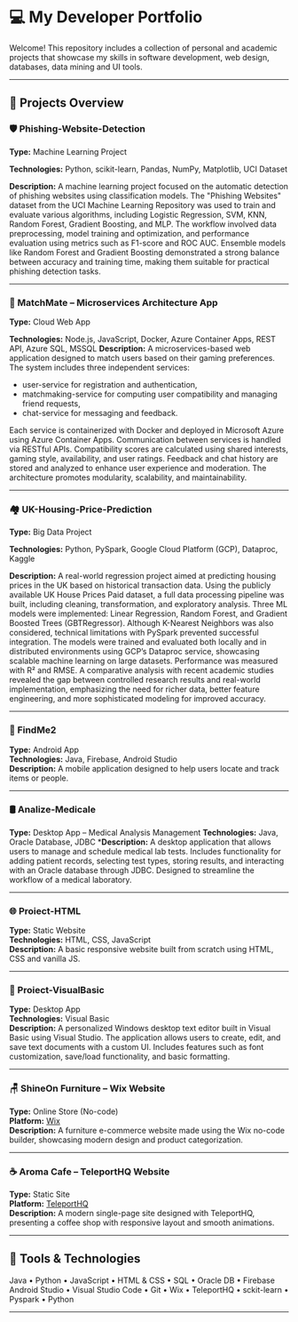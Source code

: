 # 💻 My Developer Portfolio

Welcome! This repository includes a collection of personal and academic projects that showcase my skills in software development, web design, databases, data mining and UI tools.

---


## 🚀 Projects Overview

### 🛡️ Phishing-Website-Detection
**Type:**  Machine Learning Project

**Technologies:**  Python, scikit-learn, Pandas, NumPy, Matplotlib, UCI Dataset

**Description:**  A machine learning project focused on the automatic detection of phishing websites using classification models. The "Phishing Websites" dataset from the UCI Machine Learning Repository was used to train and evaluate various algorithms, including Logistic Regression, SVM, KNN, Random Forest, Gradient Boosting, and MLP. The workflow involved data preprocessing, model training and optimization, and performance evaluation using metrics such as F1-score and ROC AUC. Ensemble models like Random Forest and Gradient Boosting demonstrated a strong balance between accuracy and training time, making them suitable for practical phishing detection tasks.

---

### 💬 MatchMate – Microservices Architecture App
**Type:** Cloud Web App

**Technologies:** Node.js, JavaScript, Docker, Azure Container Apps, REST API, Azure SQL, MSSQL
**Description:** A microservices-based web application designed to match users based on their gaming preferences. The system includes three independent services:

- user-service for registration and authentication,
- matchmaking-service for computing user compatibility and managing friend requests,
- chat-service for messaging and feedback.
  
Each service is containerized with Docker and deployed in Microsoft Azure using Azure Container Apps. Communication between services is handled via RESTful APIs. Compatibility scores are calculated using shared interests, gaming style, availability, and user ratings. Feedback and chat history are stored and analyzed to enhance user experience and moderation. The architecture promotes modularity, scalability, and maintainability.

---

### 🏘️ UK-Housing-Price-Prediction
**Type:** Big Data Project

**Technologies:** Python, PySpark, Google Cloud Platform (GCP), Dataproc, Kaggle

**Description:** A real-world regression project aimed at predicting housing prices in the UK based on historical transaction data. Using the publicly available UK House Prices Paid dataset, a full data processing pipeline was built, including cleaning, transformation, and exploratory analysis. Three ML models were implemented: Linear Regression, Random Forest, and Gradient Boosted Trees (GBTRegressor). Although K-Nearest Neighbors was also considered, technical limitations with PySpark prevented successful integration.
The models were trained and evaluated both locally and in distributed environments using GCP’s Dataproc service, showcasing scalable machine learning on large datasets. Performance was measured with R² and RMSE. A comparative analysis with recent academic studies revealed the gap between controlled research results and real-world implementation, emphasizing the need for richer data, better feature engineering, and more sophisticated modeling for improved accuracy.

---

### 📱 FindMe2
**Type:** Android App  
**Technologies:** Java, Firebase, Android Studio  
**Description:** A mobile application designed to help users locate and track items or people.

---

### 🛢️ Analize-Medicale
**Type:** Desktop App – Medical Analysis Management
**Technologies:** Java, Oracle Database, JDBC
***Description:** A desktop application that allows users to manage and schedule medical lab tests. Includes functionality for adding patient records, selecting test types, storing results, and interacting with an Oracle database through JDBC. Designed to streamline the workflow of a medical laboratory.

---

### 🌐 Proiect-HTML
**Type:** Static Website  
**Technologies:** HTML, CSS, JavaScript  
**Description:** A basic responsive website built from scratch using HTML, CSS and vanilla JS.

---

### 🧮 Proiect-VisualBasic
**Type:** Desktop App  
**Technologies:** Visual Basic  
**Description:** A personalized Windows desktop text editor built in Visual Basic using Visual Studio. The application allows users to create, edit, and save text documents with a custom UI. Includes features such as font customization, save/load functionality, and basic formatting.

---

### 🪑 ShineOn Furniture – Wix Website  
**Type:** Online Store (No-code)  
**Platform:** [Wix](https://daianadomsa.wixsite.com/shineonfurniture)  
**Description:** A furniture e-commerce website made using the Wix no-code builder, showcasing modern design and product categorization.

---

### ☕ Aroma Cafe – TeleportHQ Website  
**Type:** Static Site  
**Platform:** [TeleportHQ](https://aromacafe-4wvq7e.teleporthq.app/)  
**Description:** A modern single-page site designed with TeleportHQ, presenting a coffee shop with responsive layout and smooth animations.

---

## 🧰 Tools & Technologies
Java • Python • JavaScript • HTML & CSS • SQL • Oracle DB • Firebase  
Android Studio • Visual Studio Code • Git • Wix • TeleportHQ  • sckit-learn • Pyspark • Python

---
